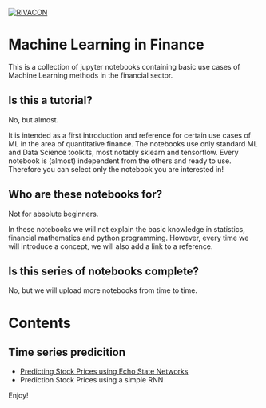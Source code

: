 [![RIVACON](https://img.shields.io/badge/powered%20by-RIVACON-lightgrey.svg)](https://www.rivacon.com/en/)

# Machine Learning in Finance

This is a collection of jupyter notebooks containing basic use cases of Machine Learning methods in the financial sector.


## Is this a tutorial?

No, but almost.

It is intended as a first introduction and reference for certain use cases of ML in the area of quantitative finance. The notebooks use only standard ML and Data Science toolkits, most notably sklearn and tensorflow.
Every notebook is (almost) independent from the others and ready to use. Therefore you can select only the notebook you are interested in!

## Who are these notebooks for?

Not for absolute beginners.

In these notebooks we will not explain the basic knowledge in statistics, financial mathematics and python programming.
However, every time we will introduce a concept, we will also add a link to a reference. 


## Is this series of notebooks complete?

No, but we will upload more notebooks from time to time.

# Contents

## Time series predicition 

- [Predicting Stock Prices using Echo State Networks](1_Time_Series_Predicition/1.1_Predicting_Stock_Prices_ESN.ipynb)
- Prediction Stock Prices using a simple RNN


Enjoy!
